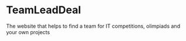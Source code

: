 # TeamLeadDeal
The website that helps to find a team for IT competitions, olimpiads and your own projects
